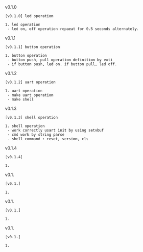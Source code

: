 v0.1.0

    [v0.1.0] led operation
    
    1. led operation
     - led on, off operation repaeat for 0.5 seconds alternately.



v0.1.1

```
[v0.1.1] button operation

1. button operation
 - button push, pull operation definition by exti
 - if button push, led on. if button pull, led off.
```



v0.1.2

```
[v0.1.2] uart operation

1. uart operation
 - make uart operation
 - make shell
```



v0.1.3

```
[v0.1.3] shell operation

1. shell operation
 - work correctly usart init by using setvbuf
 - cmd work by string parse
 - shell command : reset, version, cls
```



v0.1.4

```
[v0.1.4] 

1. 
```



v0.1.

```
[v0.1.] 

1. 
```



v0.1.

```
[v0.1.] 

1. 
```



v0.1.

```
[v0.1.] 

1. 
```

